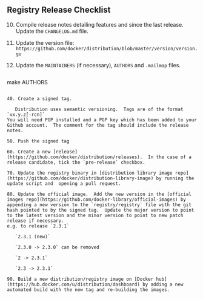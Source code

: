 ## Registry Release Checklist

10. Compile release notes detailing features and since the last release.  Update the `CHANGELOG.md` file.

20. Update the version file: `https://github.com/docker/distribution/blob/master/version/version.go`

30. Update the `MAINTAINERS` (if necessary), `AUTHORS` and `.mailmap` files.

    ```
make AUTHORS
```

40. Create a signed tag.

   Distribution uses semantic versioning.  Tags are of the format `vx.y.z[-rcn]`
You will need PGP installed and a PGP key which has been added to your Github account.  The comment for the tag should include the release notes.

50. Push the signed tag

60. Create a new [release](https://github.com/docker/distribution/releases).  In the case of a release candidate, tick the `pre-release` checkbox.

70. Update the registry binary in [distribution library image repo](https://github.com/docker/distribution-library-image) by running the update script and  opening a pull request.

80. Update the official image.  Add the new version in the [official images repo](https://github.com/docker-library/official-images) by appending a new version to the `registry/registry` file with the git hash pointed to by the signed tag.  Update the major version to point to the latest version and the minor version to point to new patch release if necessary.
e.g. to release `2.3.1`

   `2.3.1 (new)`

   `2.3.0 -> 2.3.0` can be removed

   `2 -> 2.3.1`

   `2.3 -> 2.3.1`

90. Build a new distribution/registry image on [Docker hub](https://hub.docker.com/u/distribution/dashboard) by adding a new automated build with the new tag and re-building the images.
